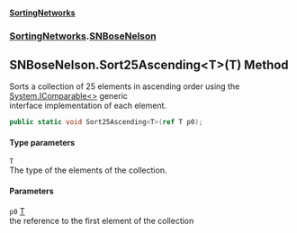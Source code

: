 #### [SortingNetworks](./index.md 'index')
### [SortingNetworks](./SortingNetworks.md 'SortingNetworks').[SNBoseNelson](./SortingNetworks-SNBoseNelson.md 'SortingNetworks.SNBoseNelson')
## SNBoseNelson.Sort25Ascending&lt;T&gt;(T) Method
Sorts a collection of 25 elements in ascending order using the [System.IComparable&lt;&gt;](https://docs.microsoft.com/en-us/dotnet/api/System.IComparable-1 'System.IComparable`1') generic  
interface implementation of each element.  
```csharp
public static void Sort25Ascending<T>(ref T p0);
```
#### Type parameters
<a name='SortingNetworks-SNBoseNelson-Sort25Ascending-T-(T)-T'></a>
`T`  
The type of the elements of the collection.  
  
#### Parameters
<a name='SortingNetworks-SNBoseNelson-Sort25Ascending-T-(T)-p0'></a>
`p0` [T](#SortingNetworks-SNBoseNelson-Sort25Ascending-T-(T)-T 'SortingNetworks.SNBoseNelson.Sort25Ascending&lt;T&gt;(T).T')  
the reference to the first element of the collection  
  
